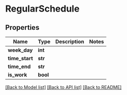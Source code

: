 # RegularSchedule

## Properties
Name | Type | Description | Notes
------------ | ------------- | ------------- | -------------
**week_day** | **int** |  | 
**time_start** | **str** |  | 
**time_end** | **str** |  | 
**is_work** | **bool** |  | 

[[Back to Model list]](../README.md#documentation-for-models) [[Back to API list]](../README.md#documentation-for-api-endpoints) [[Back to README]](../README.md)


